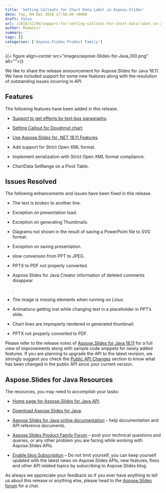 ```yaml
---
title: 'Setting Callouts for Chart Data Label in Aspose.Slides'
date: Tue, 04 Dec 2018 17:56:40 +0000
draft: false
url: /2018/12/04/support-for-setting-callouts-for-chart-data-label-in-aspose.slides/
author: Mudassir
summary: ''
tags: []
categories: ['Aspose.Slides Product Family']
---
```




{{< figure align=center src="images/aspose-Slides-for-Java_100.png" alt="">}}


We like to share the release announcement for Aspose.Slides for Java 18.11. We have included support for some new features along with the resolution of outstanding issues incurring in API.

## Features

The following features have been added in this release.

*   [Support to get effects by text-box paragraphs][1].
    
*   [Setting Callout for Doughnut chart][2].
    
*   [Use Aspose.Slides for .NET 18.11 Features][3].
    
*   Add support for Strict Open XML format.
    
*   Implement serialization with Strict Open XML format compliance.
    
*   ChartData SetRange on a Pivot Table.
    

## Issues Resolved

The following enhancements and issues have been fixed in this release.

*   The text is broken to another line.
    
*   Exception on presentation load.
    
*   Exception on generating Thumbnails.
    
*   Diagrams not shown in the result of saving a PowerPoint file to SVG format.
    
*   Exception on saving presentation.
    
*   slow conversion from PPT to JPEG.
    
*   PPTX to PDF not properly converted.
    
*   Aspose.Slides for Java Creator information of deleted comments disappear
    
    .
*   The image is missing elements when running on Linux.
*   Animations getting lost while changing text in a placeholder in PPT’s slide.
    
*   Chart lines are improperly rendered in generated thumbnail.
    
*   PPTX not properly converted to PDF.
    

Please refer to the release notes of [Aspose.Slides for Java 18.11][4] for a full view of improvements along with sample code snippets for newly added features. If you are planning to upgrade the API to the latest revision, we strongly suggest you check the [Public API Changes][5] section to know what has been changed in the public API since your current version.

## Aspose.Slides for Java Resources

The resources, you may need to accomplish your tasks:

*   [Home page for Aspose.Slides for Java API][6].
    
*   [Download Aspose.Slides for Java][7].
    
*   [Aspose.Slides for Java online documentation][8] – help documentation and API reference documents.
    
*   [Aspose.Slides Product Family Forum][9] – post your technical questions and queries, or any other problem you are facing while working with Aspose.Slides APIs.
    
*   [Enable blog Subscription][10] – Do not limit yourself, you can keep yourself updated with the latest news on Aspose.Slides APIs, new features, fixes and other API related topics by subscribing to Aspose.Slides blog.
    

As always we appreciate your feedback so if you ever have anything to tell us about this release or anything else, please head to the [Aspose.Slides forum][11] for a chat.




[1]: https://docs.aspose.com/display/slidesjava/Text+Formatting#TextFormatting-Supporttogeteffectsbytext-boxparagraphs
[2]: https://docs.aspose.com/display/slidesjava/Editing+Chart's+Content#EditingChart'sContent-SettingCalloutForDoughnutchart
[3]: https://docs.aspose.com/display/slidesnet/Aspose.Slides+for+.NET+18.11+Release+Notes
[4]: https://docs.aspose.com/display/slidesjava/Aspose.Slides+for+Java+18.11+Release+Notes
[5]: https://docs.aspose.com/display/slidesjava/Aspose.Slides+for+Java+18.11+Release+Notes
[6]: https://products.aspose.com/slides/java
[7]: https://artifact.aspose.com/webapp/#/artifacts/browse/tree/General/repo/com/aspose/aspose-slides/18.11
[8]: https://docs.aspose.com/display/slidesjava/Home
[9]: https://forum.aspose.com/c/slides
[10]: https://blog.aspose.com/category/aspose-products/aspose-slides-product-family/
[11]: https://forum.aspose.com/c/slides




